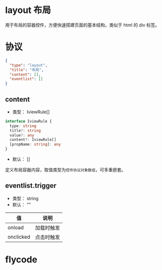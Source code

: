 # layout 布局
用于布局的容器控件，方便快速搭建页面的基本结构，类似于 html 的 div 标签。

# 协议

```json
{
  "type": "layout",
  "title": "布局",
  "content": [],
  "eventlist": []
}
```

## content
+ 类型： IviewRule[]

```typescript
interface IviewRule {
  type: string
  title?: string
  value?: any
  content?: IviewRule[]
  [propName: string]: any
}
```

+ 默认： []

定义布局容器内容，取值类型为`控件协议对象数组`，可多重嵌套。

## eventlist.trigger
+ 类型： string
+ 默认： ""

| 值 | 说明 |
| ---- | ---- |
| onload | 加载时触发 |
| onclicked | 点击时触发 |


# flycode
